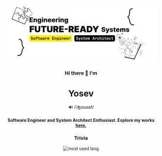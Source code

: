 ![Profile Banner](https://raw.githubusercontent.com/yosmisyael/yosmisyael/refs/heads/main/profile-banner-compact.png)
<div align="center">
<h3>Hi there 👋 I'm</h3>
<h1>Yosev</h1>
<p>🔊 /ˈʤoʊsəf/</p>
<h4>Software Engineer and System Architect Enthusiast. Explore my works <a href="https://yosmisyael.github.io">here.</a></h4>
<h3>Trivia</h3>
<img src="https://github-readme-stats.vercel.app/api/top-langs/?username=yosmisyael&layout=compact" alt="most used lang">
</div>
